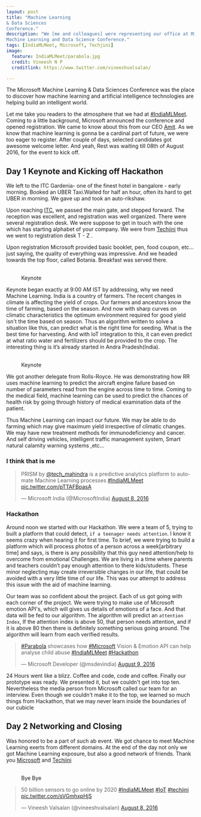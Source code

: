 ```yaml
---
layout: post
title: "Machine Learning
& Data Sciences
Conference."
description: "We [me and colleagues] were representing our office at Microsoft's
Machine Learning and Data Science Conference."
tags: [IndiaMLMeet, Microsoft, Techjini]
image:
  feature: IndiaMLMeet/parabola.jpg
  credit: Vineesh N P
  creditlink: https://www.twitter.com/vineeshvalsalan/

---
```


The Microsoft Machine Learning & Data Sciences Conference was the place to discover
how machine learning and artificial intelligence technologies are helping build an intelligent world.

Let me take you readers to the atmosphere that
we had at [#IndiaMLMeet](https://twitter.com/hashtag/IndiaMLMeet). Coming to a
little background, Microsoft announced the conference and opened registration.
We came to know about this from our CEO [Amit](https://twitter.com/amit0). As we know that machine learning is gonna be a cardinal part of future, we were too eager to register.
After couple of days, selected candidates got  awesome
welcome letter. And yeah, Rest was waiting till 08th of
August 2016, for the event to kick off.


## Day 1 Keynote and Kicking off Hackathon

We left to the ITC Gardenia- one of the finest hotel in bangalore - early morning.
Booked an UBER Taxi.Waited for half an hour, often its hard to get UBER in morning. We gave up and  took an auto-rikshaw.

Upon reaching [ITC](http://www.itchotels.in/hotels/itcgardenia.aspx), we passed the main gate, and stepped forward. The reception was excellent, and registration was
well organized. There were several registration desk. We were suppose to
get in touch with the one which has starting alphabet of your company. We were
from [Techjini](http://www.techjini.com) thus we went to registration
desk T - Z .

Upon registration Microsoft provided basic booklet, pen, food coupon, etc... just
saying, the quality of everything was impressive. And we headed towards the top floor, called Botania. Breakfast was served there.

<figure class="half">
	<a href="{{site.url}}/images/IndiaMLMeet/presentation01.jpg"><img src="{{site.url}}/images/IndiaMLMeet/presentation01.jpg" alt=""></a>
	<a href="{{site.url}}/images/IndiaMLMeet/presentation02.jpg"><img src="{{site.url}}/images/IndiaMLMeet/presentation02.jpg" alt=""></a>
	<figcaption>Keynote</figcaption>
</figure>

Keynote began exactly at 9:00 AM IST by addressing, why we need
Machine Learning. India is a country of farmers. The recent changes
in climate is affecting the yield of crops. Our farmers and ancestors know the time
of farming, based on the season. And now with sharp curves on climatic characteristics
the optimum environment required for good yield isn't the time based on season.
Thus an algorithm written to solve a situation like this, can predict what is the
right time for seeding. What is the best time for harvesting. And with IoT integration
to this, it can even predict at what ratio water and fertilizers should be provided to
the crop. The interesting thing is it’s already started in Andra Pradesh(India).

<figure class="half">
	<a href="{{site.url}}/images/IndiaMLMeet/royce01.jpg"><img src="{{site.url}}/images/IndiaMLMeet/royce01.jpg" alt=""></a>
	<a href="{{site.url}}/images/IndiaMLMeet/royce02.jpg"><img src="{{site.url}}/images/IndiaMLMeet/royce02	.jpg" alt=""></a>
	<figcaption>Keynote</figcaption>
</figure>

We got another delegate from Rolls-Royce. He was demonstrating how RR uses machine
learning to predict the aircraft engine failure based on number of parameters read
from the engine across time to time. Coming to the medical field, machine learning
can be used to predict the chances of health risk by going through history of medical examination
data of the patient.

Thus Machine Learning can impact our future. We may be able to do farming which
may give maximum yield irrespective of climatic changes. We may have new treatment
methods for immunodeficiency and cancer. And self driving vehicles, intelligent
traffic management system, Smart natural calamity warning systems ,etc...  

### I think that is me
<blockquote class="twitter-tweet" data-lang="en"><p lang="en" dir="ltr">PRISM by <a href="https://twitter.com/tech_mahindra">@tech_mahindra</a> is a predictive analytics platform to automate Machine Learning processes <a href="https://twitter.com/hashtag/IndiaMLMeet?src=hash">#IndiaMLMeet</a> <a href="https://t.co/pTTAFBpasA">pic.twitter.com/pTTAFBpasA</a></p>&mdash; Microsoft India (@MicrosoftIndia) <a href="https://twitter.com/MicrosoftIndia/status/762618179369656320">August 8, 2016</a></blockquote>
<script async src="//platform.twitter.com/widgets.js" charset="utf-8"></script>

### Hackathon
Around noon we started with our Hackathon. We were a team of 5, trying to built
a platform that could detect, `if a teenager needs attention`. I know it seems
crazy when hearing it for first time. To brief, we were trying to build a platform which
will process photos of a person across a week[arbitrary time] and says, is
there is any possibility that this guy need attention/help to overcome from emotional
Challenges. We are living in a time where parents and teachers couldn’t pay enough attention to there kids/students. These minor neglecting may create irreversible changes in our life, that could be avoided with a very little time of our life. This was our attempt to address this issue with the aid of machine learning.

Our team was so confident about the project. Each of us got going with each corner
of the project. We were trying to make use of Microsoft emotion API's, which will
gives us details of emotions of a face. And that data will be fed to
our algorithm. The algorithm will predict an `attention Index`, If the attention index is above 50, that person needs attention, and if it is above 80 then there is definitely something serious going around. The algorithm will learn from each verified results.

<blockquote class="twitter-tweet" data-lang="en"><p lang="en" dir="ltr"><a href="https://twitter.com/hashtag/Parabola?src=hash">#Parabola</a> showcases how <a href="https://twitter.com/hashtag/Microsoft?src=hash">#Microsoft</a> Vision &amp; Emotion API can help analyse child abuse <a href="https://twitter.com/hashtag/IndiaMLMeet?src=hash">#IndiaMLMeet</a> <a href="https://twitter.com/hashtag/Hackathon?src=hash">#Hackathon</a></p>&mdash; Microsoft Developer (@msdevindia) <a href="https://twitter.com/msdevindia/status/762909624458633217">August 9, 2016</a></blockquote>
<script async src="//platform.twitter.com/widgets.js" charset="utf-8"></script>

24 Hours went like a blizz. Coffee and code, code and coffee. Finally our prototype
was ready. We presented it, but we couldn't get into top ten. Nevertheless the media
person from Microsoft called our team for an interview. Even though we couldn't make it to the top, we learned so much things
from Hackathon, that we may never learn inside the boundaries of our cubicle

## Day 2 Networking and Closing

Was honored to be a part of such ab event. We got chance to meet Machine Learning
exerts from different domains. At the end of the day not only we got Machine Learning
exposure, but also a good network of friends. Thank you [Microsoft](https://www.microsoft.com)
and [Techjini](http://www.techjini.com)

<figure class="third">
	<a href="{{site.url}}/images/IndiaMLMeet/hackathon01.jpg"><img src= "{{site.url}}/images/IndiaMLMeet/hackathon01.jpg" alt=""></a>
	<a href="{{site.url}}/images/IndiaMLMeet/hackathon02.jpg"><img src="{{site.url}}/images/IndiaMLMeet/hackathon02.jpg" alt=""></a>
	<a href="{{site.url}}/images/IndiaMLMeet/closing.jpg"><img src="{{site.url}}/images/IndiaMLMeet/closing.jpg" alt=""></a>
	<figcaption>Bye Bye</figcaption>
</figure>

<blockquote class="twitter-tweet" data-lang="en"><p lang="en" dir="ltr">50 billion sensors to go online by 2020 <a href="https://twitter.com/hashtag/IndiaMLMeet?src=hash">#IndiaMLMeet</a> <a href="https://twitter.com/hashtag/IoT?src=hash">#IoT</a> <a href="https://twitter.com/hashtag/techjini?src=hash">#techjini</a> <a href="https://t.co/sVGmhxpHjS">pic.twitter.com/sVGmhxpHjS</a></p>&mdash; Vineesh Valsalan (@vineeshvalsalan) <a href="https://twitter.com/vineeshvalsalan/status/762513441730940929">August 8, 2016</a></blockquote>
<script async src="//platform.twitter.com/widgets.js" charset="utf-8"></script>
